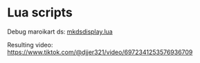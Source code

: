 # Lua scripts

Debug maroikart ds: [mkdsdisplay.lua](mkdsdisplay.lua)

Resulting video:
https://www.tiktok.com/@djjer321/video/6972341253576936709
